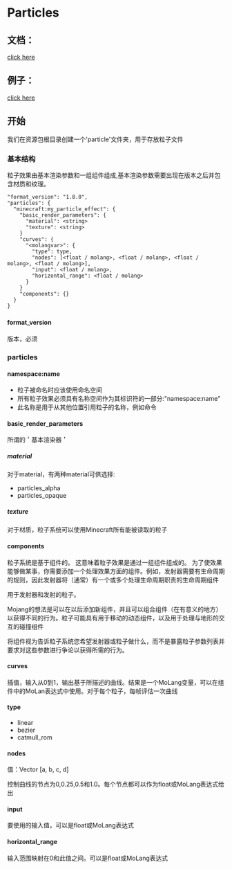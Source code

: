 # Particles
## 文档：
[click here](./particles.md)
## 例子：
[click here](./particles_example.md)
## 开始
我们在资源包根目录创建一个'particle'文件夹，用于存放粒子文件
### 基本结构
粒子效果由基本渲染参数和一组组件组成,基本渲染参数需要出现在版本之后并包含材质和纹理。
```
"format_version": "1.8.0",
"particles": {
  "minecraft:my_particle_effect": {
    "basic_render_parameters": {
      "material": <string>
      "texture": <string>
    }
    "curves": {
      "<molangvar>": {
        "type": type,
        "nodes": [<float / molang>, <float / molang>, <float / molang>, <float / molang>],
        "input": <float / molang>, 
        "horizontal_range": <float / molang>
      }
    }
    "components": {}
  }
}
```
#### format_version　
版本，必须
### particles
#### namespace:name
* 粒子被命名时应该使用命名空间
* 所有粒子效果必须具有名称空间作为其标识符的一部分:"namespace:name"
* 此名称是用于从其他位置引用粒子的名称，例如命令
#### basic_render_parameters
所谓的＇基本渲染器＇
##### material 
对于material，有两种material可供选择:
* particles_alpha
* particles_opaque
##### texture 
对于材质，粒子系统可以使用Minecraft所有能被读取的粒子
#### components
粒子系统是基于组件的。
这意味着粒子效果是通过一组组件组成的。
为了使效果能够做某事，你需要添加一个处理效果方面的组件。例如，发射器需要有生命周期的规则，因此发射器将（通常）有一个或多个处理生命周期职责的生命周期组件

用于发射器和发射的粒子。

Mojang的想法是可以在以后添加新组件，并且可以组合组件（在有意义的地方）以获得不同的行为。粒子可能具有用于移动的动态组件，以及用于处理与地形的交互的碰撞组件

将组件视为告诉粒子系统您希望发射器或粒子做什么，而不是暴露粒子参数列表并要求对这些参数进行争论以获得所需的行为。
#### curves
插值，输入从0到1，输出基于所描述的曲线。结果是一个MoLang变量，可以在组件中的MoLan表达式中使用。对于每个粒子，每帧评估一次曲线
#### type
* linear
* bezier
* catmull_rom
#### nodes
值：Vector [a, b, c, d]

控制曲线的节点为0,0.25,0.5和1.0。每个节点都可以作为float或MoLang表达式给出
#### input
要使用的输入值，可以是float或MoLang表达式
#### horizontal_range
输入范围映射在0和此值之间。可以是float或MoLang表达式
